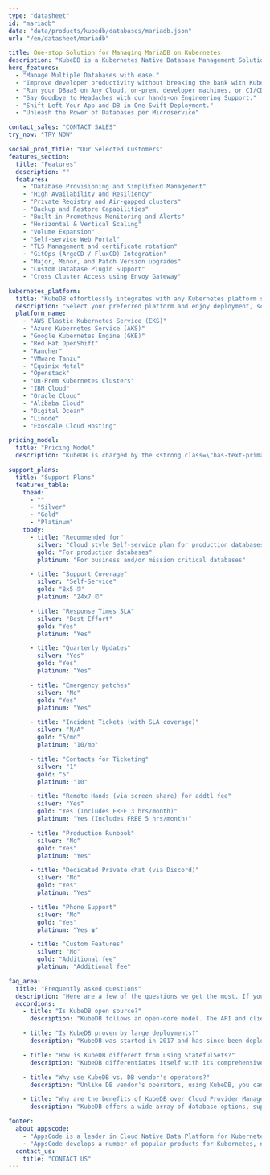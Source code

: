 ```yaml
---
type: "datasheet"
id: "mariadb"
data: "data/products/kubedb/databases/mariadb.json"
url: "/en/datasheet/mariadb"

title: One-stop Solution for Managing MariaDB on Kubernetes
description: "KubeDB is a Kubernetes Native Database Management Solution that simplifies and automates routine database tasks such as Provisioning, Monitoring, Upgrading, Patching, Scaling, Volume Expansion, Backup, Recovery, Failure detection, and repair for various popular databases on any private and public clouds."
hero_features:
  - "Manage Multiple Databases with ease."
  - "Improve developer productivity without breaking the bank with KubeDB"
  - "Run your DBaaS on Any Cloud, on-prem, developer machines, or CI/CD."
  - "Say Goodbye to Headaches with our hands-on Engineering Support."
  - "Shift Left Your App and DB in One Swift Deployment."
  - "Unleash the Power of Databases per Microservice"

contact_sales: "CONTACT SALES"
try_now: "TRY NOW"

social_prof_title: "Our Selected Customers"
features_section:
  title: "Features"
  description: ""
  features:
    - "Database Provisioning and Simplified Management"
    - "High Availability and Resiliency"
    - "Private Registry and Air-gapped clusters"
    - "Backup and Restore Capabilities"
    - "Built-in Prometheus Monitoring and Alerts"
    - "Horizontal & Vertical Scaling"
    - "Volume Expansion"
    - "Self-service Web Portal"
    - "TLS Management and certificate rotation"
    - "GitOps (ArgoCD / FluxCD) Integration"
    - "Major, Minor, and Patch Version upgrades"
    - "Custom Database Plugin Support"
    - "Cross Cluster Access using Envoy Gateway"

kubernetes_platform:
  title: "KubeDB effortlessly integrates with any Kubernetes platform such, as;"
  description: "Select your preferred platform and enjoy deployment, scalability and management. Join us in embracing the future of application deployment."
  platform_name:
    - "AWS Elastic Kubernetes Service (EKS)"
    - "Azure Kubernetes Service (AKS)"
    - "Google Kubernetes Engine (GKE)"
    - "Red Hat OpenShift"
    - "Rancher"
    - "VMware Tanzu"
    - "Equinix Metal"
    - "Openstack"
    - "On-Prem Kubernetes Clusters"
    - "IBM Cloud"
    - "Oracle Cloud"
    - "Alibaba Cloud"
    - "Digital Ocean"
    - "Linode"
    - "Exoscale Cloud Hosting"

pricing_model:
  title: "Pricing Model"
  description: "KubeDB is charged by the <strong class=\"has-text-primary\">memory limit set to database containers managed by KubeDB (not the memory of Ku bernetes worker nodes).</strong> Say, a 3 replicas PostgreSQL each with 8 GB RAM will count as 24GB memory for billing purposes."

support_plans:
  title: "Support Plans"
  features_table:
    thead:
      - ""
      - "Silver"
      - "Gold"
      - "Platinum"
    tbody:
      - title: "Recommended for"
        silver: "Cloud style Self-service plan for production databases"
        gold: "For production databases"
        platinum: "For business and/or mission critical databases"

      - title: "Support Coverage"
        silver: "Self-Service"
        gold: "8x5 ⏰"
        platinum: "24x7 ⏰"

      - title: "Response Times SLA"
        silver: "Best Effort"
        gold: "Yes"
        platinum: "Yes"

      - title: "Quarterly Updates"
        silver: "Yes"
        gold: "Yes"
        platinum: "Yes"

      - title: "Emergency patches"
        silver: "No"
        gold: "Yes"
        platinum: "Yes"

      - title: "Incident Tickets (with SLA coverage)"
        silver: "N/A"
        gold: "5/mo"
        platinum: "10/mo"

      - title: "Contacts for Ticketing"
        silver: "1"
        gold: "5"
        platinum: "10"

      - title: "Remote Hands (via screen share) for addtl fee"
        silver: "Yes"
        gold: "Yes (Includes FREE 3 hrs/month)"
        platinum: "Yes (Includes FREE 5 hrs/month)"

      - title: "Production Runbook"
        silver: "No"
        gold: "Yes"
        platinum: "Yes"

      - title: "Dedicated Private chat (via Discord)"
        silver: "No"
        gold: "Yes"
        platinum: "Yes"

      - title: "Phone Support"
        silver: "No"
        gold: "Yes"
        platinum: "Yes ☎"

      - title: "Custom Features"
        silver: "No"
        gold: "Additional fee"
        platinum: "Additional fee"

faq_area:
  title: "Frequently asked questions"
  description: "Here are a few of the questions we get the most. If you don't see what's on your mind, contact us anytime."
  accordions:
    - title: "Is KubeDB open source?"
      description: "KubeDB follows an open-core model. The API and client are available under Apache v2 License for integration with client projects."

    - title: "Is KubeDB proven by large deployments?"
      description: "KubeDB was started in 2017 and has since been deployed across numerous clients, including large-scale deployments."

    - title: "How is KubeDB different from using StatefulSets?"
      description: "KubeDB differentiates itself with its comprehensive Day 2 operations, encompassing monitoring, alerts, backup/recovery, version upgrades and scaling functionalities."

    - title: "Why use KubeDB vs. DB vendor's operators?"
      description: "Unlike DB vendor's operators, using KubeDB, you can conveniently fulfill all your database requirements under a single contract and with minimum engineering efforts."

    - title: "Why are the benefits of KubeDB over Cloud Provider Managed DB Service?"
      description: "KubeDB offers a wide array of database options, supporting multi-cloud and on-premises environments while providing cheaper / cost-effective solutions."

footer:
  about_appscode: 
    - "AppsCode is a leader in Cloud Native Data Platform for Kubernetes. AppsCode was established in 2016 by Tamal Saha, a former Google engineer."
    - "AppsCode develops a number of popular products for Kubernetes, namely KubeDB, Stash, KubeVault, Kubeform, Voyager. AppsCode is headquartered in Las Vegas, Nevada, USA with engineering offices in Dhaka, Bangladesh."
  contact_us:
    title: "CONTACT US"
---
```

